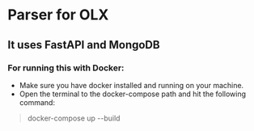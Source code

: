 # Parser for OLX
## It uses FastAPI and MongoDB


### For running this with Docker:
* Make sure you have docker installed and running on your machine.
* Open the terminal to the docker-compose path and hit the following command:
> docker-compose up --build